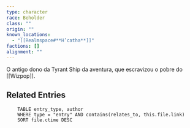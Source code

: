 ```yaml
---
type: character
race: Beholder
class: ""
origin: ""
known_locations:
  - "[[Realmspace#**H’catha**]]"
factions: []
alignment: ""
---
```

O antigo dono da Tyrant Ship da aventura, que escravizou o pobre do [[Wizpop]].

<!-- DYNAMIC:related-entries -->

## Related Entries

```dataview
    TABLE entry_type, author
    WHERE type = "entry" AND contains(relates_to, this.file.link)
    SORT file.ctime DESC
```

<!-- /DYNAMIC -->